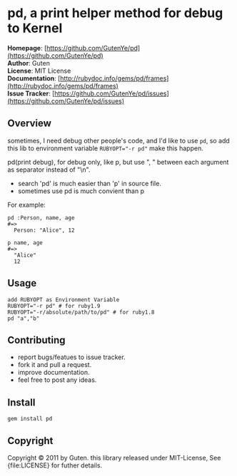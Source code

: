 pd, a print helper method for debug to Kernel
==========================================

**Homepage**: [https://github.com/GutenYe/pd](https://github.com/GutenYe/pd) <br/>
**Author**: 	Guten <br/>
**License**: MIT License <br/>
**Documentation**: [http://rubydoc.info/gems/pd/frames](http://rubydoc.info/gems/pd/frames) <br/>
**Issue Tracker**: [https://github.com/GutenYe/pd/issues](https://github.com/GutenYe/pd/issues) <br/>

Overview
--------
sometimes, I need debug other people's code, and I'd like to use `pd`, so add this lib to environment variable `RUBYOPT="-r pd"` make this happen.

pd(print debug), for debug only, like p, but use ", " between each argument as separator instead of "\n".

* search 'pd' is much easier than 'p' in source file.
* sometimes use pd is much convient than p

For example:
	
	pd :Person, name, age
	#=>
	  Person: "Alice", 12

	p name, age
	#=>
	  "Alice"
	  12

Usage
-----

	add RUBYOPT as Environment Variable
	RUBYOPT="-r pd" # for ruby1.9 
	RUBYOPT="-r/absolute/path/to/pd" # for ruby1.8
	pd "a","b"

Contributing
-------------

* report bugs/featues to issue tracker.
* fork it and pull a request.
* improve documentation.
* feel free to post any ideas. 

Install
----------

	gem install pd

Copyright
---------
Copyright &copy; 2011 by Guten. this library released under MIT-License, See {file:LICENSE} for futher details.
